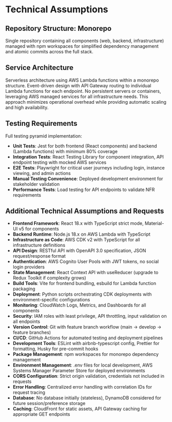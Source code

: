 # Technical Assumptions

## Repository Structure: Monorepo

Single repository containing all components (web, backend, infrastructure) managed with npm workspaces for simplified dependency management and atomic commits across the full stack.

## Service Architecture

Serverless architecture using AWS Lambda functions within a monorepo structure. Event-driven design with API Gateway routing to individual Lambda functions for each endpoint. No persistent servers or containers, leveraging AWS managed services for all infrastructure needs. This approach minimizes operational overhead while providing automatic scaling and high availability.

## Testing Requirements

Full testing pyramid implementation:
- **Unit Tests**: Jest for both frontend (React components) and backend (Lambda functions) with minimum 80% coverage
- **Integration Tests**: React Testing Library for component integration, API endpoint testing with mocked AWS services
- **E2E Tests**: Playwright for critical user journeys including login, instance viewing, and admin actions
- **Manual Testing Convenience**: Deployed development environment for stakeholder validation
- **Performance Tests**: Load testing for API endpoints to validate NFR requirements

## Additional Technical Assumptions and Requests

- **Frontend Framework**: React 18.x with TypeScript strict mode, Material-UI v5 for components
- **Backend Runtime**: Node.js 18.x on AWS Lambda with TypeScript
- **Infrastructure as Code**: AWS CDK v2 with TypeScript for all infrastructure definitions
- **API Design**: RESTful API with OpenAPI 3.0 specification, JSON request/response format
- **Authentication**: AWS Cognito User Pools with JWT tokens, no social login providers
- **State Management**: React Context API with useReducer (upgrade to Redux Toolkit if complexity grows)
- **Build Tools**: Vite for frontend bundling, esbuild for Lambda function packaging
- **Deployment**: Python scripts orchestrating CDK deployments with environment-specific configurations
- **Monitoring**: CloudWatch Logs, Metrics, and Dashboards for all components
- **Security**: IAM roles with least privilege, API throttling, input validation on all endpoints
- **Version Control**: Git with feature branch workflow (main → develop → feature branches)
- **CI/CD**: GitHub Actions for automated testing and deployment pipelines
- **Development Tools**: ESLint with airbnb-typescript config, Prettier for formatting, Husky for pre-commit hooks
- **Package Management**: npm workspaces for monorepo dependency management
- **Environment Management**: .env files for local development, AWS Systems Manager Parameter Store for deployed environments
- **CORS Configuration**: Strict origin validation, credentials not included in requests
- **Error Handling**: Centralized error handling with correlation IDs for request tracing
- **Database**: No database initially (stateless), DynamoDB considered for future session/preference storage
- **Caching**: CloudFront for static assets, API Gateway caching for appropriate GET endpoints
